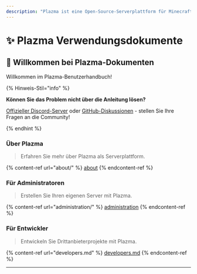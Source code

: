 ```yaml
---
description: "Plazma ist eine Open-Source-Serverplattform für Minecraft: Java Edition, die auf papierbasierter experimenteller Optimierung und der Anpassung verschiedener Spielmechaniken basiert."
---
```


# ✨ Plazma Verwendungsdokumente

## 👋 Willkommen bei Plazma-Dokumenten

Willkommen im Plazma-Benutzerhandbuch!

{% Hinweis-Stil="info" %}

**Können Sie das Problem nicht über die Anleitung lösen?**

[Offizieller Discord-Server](https://discord.gg/MmfC52K8A8) oder [GitHub-Diskussionen](https://github.com/PlazmaMC/PlazmaBukkit/discussions) - stellen Sie Ihre Fragen an die Community!

{% endhint %}

### Über Plazma

> Erfahren Sie mehr über Plazma als Serverplattform.

{% content-ref url="about/" %}
[about](about/)
{% endcontent-ref %}

### Für Administratoren

> Erstellen Sie Ihren eigenen Server mit Plazma.

{% content-ref url="administration/" %}
[administration](administration/)
{% endcontent-ref %}

### Für Entwickler

> Entwickeln Sie Drittanbieterprojekte mit Plazma.

{% content-ref url="developers.md" %}
[developers.md](developers.md)
{% endcontent-ref %}

***
